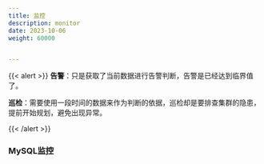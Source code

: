 ```yaml
---
title: 监控
description: monitor
date: 2023-10-06
weight: 60000


---
```


{{< alert >}}
**告警**：只是获取了当前数据进行告警判断，告警是已经达到临界值了。

**巡检**：需要使用一段时间的数据来作为判断的依据，巡检却是要排查集群的隐患，提前开始规划，避免出现异常。

{{< /alert >}}

### MySQL监控

















